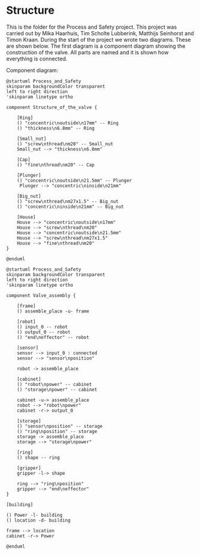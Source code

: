 # Structure
This is the folder for the Process and Safety project. This project was carried out by Mika Haarhuis, Tim Scholte Lubberink, Matthijs Seinhorst and Timon Kraan. During the start of the project we wrote two diagrams. These are shown below. The first diagram is a component diagram showing the construction of the valve. All parts are named and it is shown how everything is connected.

Component diagram:
```plantuml
@startuml Process_and_Safety
skinparam backgroundColor transparent
left to right direction
'skinparam linetype ortho

component Structure_of_the_valve {
    
    [Ring]
    () "concentric\noutside\n17mm" -- Ring
    () "thickness\n6.8mm" -- Ring

    [Small_nut]
    () "screw\nthread\nm20" -- Small_nut
    Small_nut --> "thickness\n6.8mm"

    [Cap]
    () "fine\nthread\nm20" -- Cap

    [Plunger]
    () "concentric\noutside\n21.5mm" -- Plunger
     Plunger --> "concentric\ninside\n21mm"

    [Big_nut]
    () "screw\nthread\nm27x1.5" -- Big_nut
    () "concentric\ninside\n21mm" -- Big_nut

    [House]
    House --> "concentric\noutside\n17mm"
    House --> "screw\nthread\nm20"
    House --> "concentric\noutside\n21.5mm"
    House --> "screw\nthread\nm27x1.5"
    House --> "fine\nthread\nm20"
}

@enduml
```

```plantuml
@startuml Process_and_Safety
skinparam backgroundColor transparent
left to right direction
'skinparam linetype ortho

component Valve_assembly {
    
    [frame]
    () assemble_place -u- frame

    [robot]
    () input_0 -- robot
    () output_0 -- robot
    () "end\neffector" -- robot

    [sensor]
    sensor --> input_0 : connected
    sensor --> "sensor\nposition"
    
    robot -> assemble_place

    [cabinet]
    () "robot\npower" -- cabinet
    () "storage\npower" -- cabinet
   
    cabinet -u-> assemble_place
    robot --> "robot\npower"
    cabinet -r-> output_0
    
    [storage]
    () "sensor\nposition" -- storage
    () "ring\nposition" -- storage
    storage -> assemble_place
    storage --> "storage\npower"

    [ring]
    () shape -- ring
    
    [gripper]
    gripper -l-> shape
    
    ring --> "ring\nposition"
    gripper --> "end\neffector"
}

[building]

() Power -l- building
() location -d- building

frame --> location
cabinet -r-> Power

@enduml

```


